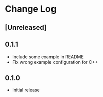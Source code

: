 # Change Log

## [Unreleased]

## 0.1.1

- Include some example in README
- Fix wrong example configuration for C++

## 0.1.0

- Initial release